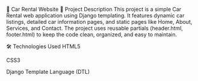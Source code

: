 🚗 Car Rental Website
📖 Project Description
This project is a simple Car Rental web application using Django templating.
It features dynamic car listings, detailed car information pages, and static pages like Home, About, Services, and Contact.
The project uses reusable partials (header.html, footer.html) to keep the code clean, organized, and easy to maintain.

🛠️ Technologies Used
HTML5

CSS3

Django Template Language (DTL)
